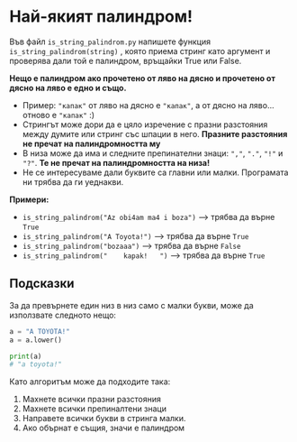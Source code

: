 # Най-якият палиндром!

Във файл `is_string_palindrom.py` напишете функция `is_string_palindrom(string)` , която приема стринг като аргумент и проверява дали той е палиндром, връщайки True или False.

**Нещо е палиндром ако прочетено от ляво на дясно и прочетено от дясно на ляво е едно и също.**

* Пример: `"капак"` от ляво на дясно е `"капак"`, а от дясно на ляво... отново е `"капак"` :)
* Стрингът може дори да е цяло изречение с празни разстояния между думите или стринг със шпации в него. **Празните разстояния не пречат на палиндромността му**
* В низа може да има и следните препинателни знаци: `","`, `"."`, `"!"` и `"?"`. **Те не пречат на палиндромността на низа!**
* Не се интересуваме дали буквите са главни или малки. Програмата ни трябва да ги уеднакви.

**Примери:**
* `is_string_palindrom("Az obi4am ma4 i boza")` --> трябва да върне `True`
* `is_string_palindrom("A Toyota!")` --> трябва да върне `True`
* `is_string_palindrom("bozaaa")` --> трябва да върне `False`
* `is_string_palindrom("    kapak!   ")` --> трябва да върне `True`

## Подсказки

За да превърнете един низ в низ само с малки букви, може да използвате следното нещо:

```python
a = "A TOYOTA!"
a = a.lower()

print(a)
# "a toyota!"
```

Като алгоритъм може да подходите така:

1. Махнете всички празни разстояния
2. Махнете всички препиналтени знаци
3. Направете всички букви в стринга малки.
4. Ако обърнат е същия, значи е палиндром
